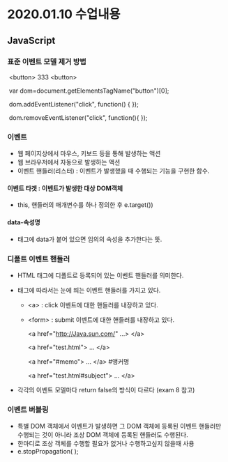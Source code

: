 # 2020.01.10 수업내용

## JavaScript

### 표준 이벤트 모델 제거 방법

​	\<button>  333 \<button>

​	var dom=document.getElementsTagName("button")[0];

​	dom.addEventListener("click", function() {       });

​	dom.removeEventListener("click", function(){        });



### 이벤트

- 웹 페이지상에서 마우스, 키보드 등을 통해 발생하는 액션
- 웹 브라우저에서 자동으로 발생하는 액션
- 이벤트 핸들러(리스터) : 이벤트가 발생했을 때 수행되는 기능을 구현한 함수.



#### 이벤트 타겟 : 이벤트가 발생한 대상 DOM객체

- this, 핸들러의 매개변수를 하나 정의한 후 e.target())



#### data-속성명

- 태그에 data가 붙어 있으면 임의의 속성을 추가한다는 뜻.



### 디폴트 이벤트 핸들러

- HTML 태그에 디폴트로 등록되어 있는 이벤트 핸들러를 의미한다.

- 태그에 따라서는 눈에 띄는 이벤트 핸들러를 가지고 있다.

  - \<a> : click 이벤트에 대한 핸들러를 내장하고 있다.

  - \<form> : submit 이벤트에 대한 핸들러를 내장하고 있다.

    <a href="http://Java.sun.com/" ...> \</a>

    \<a href="test.html"> ... \</a>

    \<a href="#memo"> ... \</a>      #앵커명

    \<a href="test.html#subject"> ... \</a>

- 각각의 이벤트 모델마다 return false의 방식이 다르다 (exam 8 참고)



### 이벤트 버블링

- 특별 DOM 객체에서 이벤트가 발생하면 그 DOM 객체에 등록된 이벤트 핸들러만 수행되는 것이 아니라 조상 DOM 객체에 등록된 핸들러도 수행된다.
- 한마디로 조상 객체를 수행할 필요가 없거나 수행하고싶지 않을때 사용
- e.stopPropagation( );